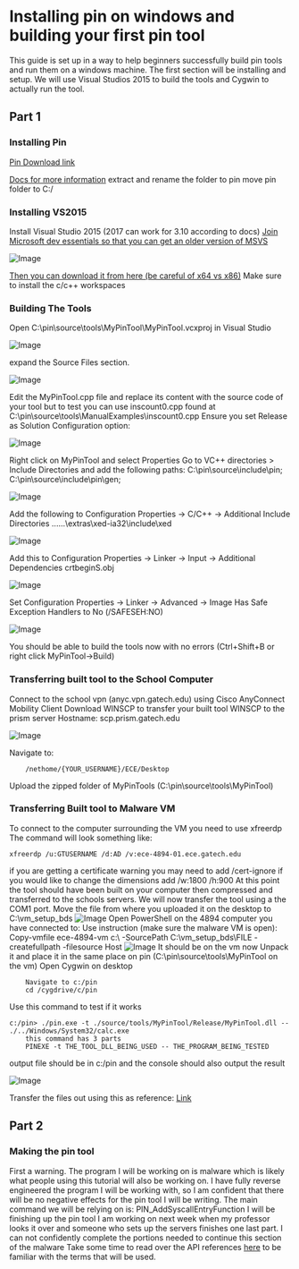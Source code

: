 # Installing pin on windows and building your first pin tool
This guide is set up in a way to help beginners successfully build pin tools and run them on a windows machine. The first section will be installing and setup. 
We will use Visual Studios 2015 to build the tools and Cygwin to actually run the tool.

## Part 1
### Installing Pin
[Pin Download link](https://software.intel.com/en-us/articles/pin-a-binary-instrumentation-tool-downloads)

[Docs for more information](https://software.intel.com/sites/landingpage/pintool/docs/97619/Pin/html/index.html)
extract and rename the folder to pin
move pin folder to C:/

### Installing VS2015
Install Visual Studio 2015 (2017 can work for 3.10 according to docs)
[Join Microsoft dev essentials so that you can get an older version of MSVS](https://my.visualstudio.com/subscriptions)

![Image](img/1.png)
 
[Then you can download it from here (be careful of x64 vs x86)](https://my.visualstudio.com/Downloads?q=Visual%20Studio%202015%20with%20Update%203)
Make sure to install the c/c++ workspaces 

### Building The Tools
Open C:\pin\source\tools\MyPinTool\MyPinTool.vcxproj in Visual Studio 

![Image](img/2.png)

expand the Source Files section.

![Image](img/3.png)

Edit the MyPinTool.cpp file and replace its content with the source code of your tool but to test you can use inscount0.cpp found at C:\pin\source\tools\ManualExamples\inscount0.cpp
Ensure you set Release as Solution Configuration option:

![Image](img/4.png)

Right click on MyPinTool and select Properties
Go to VC++ directories > Include Directories and add the following paths:
	C:\pin\source\include\pin;
	C:\pin\source\include\pin\gen;
	
![Image](img/5.png)

Add the following to Configuration Properties -> C/C++ -> Additional Include Directories
	..\..\..\extras\xed-ia32\include\xed
	
![Image](img/6.png)

Add this to Configuration Properties -> Linker -> Input -> Additional Dependencies
	crtbeginS.obj
	
![Image](img/7.png)

Set Configuration Properties -> Linker -> Advanced -> Image Has Safe Exception Handlers to
	No (/SAFESEH:NO)
	
![Image](img/8.png)

You should be able to build the tools now with no errors (Ctrl+Shift+B or right click MyPinTool->Build)

### Transferring built tool to the School Computer
Connect to the school vpn (anyc.vpn.gatech.edu) using Cisco AnyConnect Mobility Client
Download WINSCP to transfer your built tool
WINSCP to the prism server 
Hostname: scp.prism.gatech.edu

![Image](img/9.png)	 

Navigate to: 
```
	/nethome/{YOUR_USERNAME}/ECE/Desktop
```
Upload the zipped folder of MyPinTools (C:\pin\source\tools\MyPinTool)

### Transferring Built tool to Malware VM
To connect to the computer surrounding the VM you need to use xfreerdp 
The command will look something like:
```
xfreerdp /u:GTUSERNAME /d:AD /v:ece-4894-01.ece.gatech.edu 
```
if you are getting a certificate warning you may need to add /cert-ignore
if you would like to change the dimensions add /w:1800 /h:900
At this point the tool should have been built on your computer then compressed and transferred to the schools servers. We will now transfer the tool using a the COM1 port.
Move the file from where you uploaded it on the desktop to C:\vm_setup_bds
![Image](img/10.png)
Open PowerShell on the 4894 computer you have connected to:
	Use instruction (make sure the malware VM is open): 
	Copy-vmfile ece-4894-vm c:\ -SourcePath C:\vm_setup_bds\FILE -createfullpath -filesource Host
![Image](img/11.png)
It should be on the vm now
Unpack it and place it in the same place on pin (C:\pin\source\tools\MyPinTool on the vm)
Open Cygwin on desktop 
```
	Navigate to c:/pin
	cd /cygdrive/c/pin
```

Use this command to test if it works
```
c:/pin> ./pin.exe -t ./source/tools/MyPinTool/Release/MyPinTool.dll -- ./../Windows/System32/calc.exe
	this command has 3 parts
	PINEXE -t THE_TOOL_DLL_BEING_USED -- THE_PROGRAM_BEING_TESTED
```
output file should be in c:/pin and the console should also output the result

![Image](img/12.png)

Transfer the files out using this as reference:
	[Link](https://charbelnemnom.com/2016/04/how-to-copy-files-between-the-guest-and-the-host-in-hyperv-with-powershell-direct/)


## Part 2
### Making the pin tool
First a warning. The program I will be working on is malware which is likely what people using this tutorial will also be working on. I have fully reverse engineered the program I will be working with, so I am confident that there will be no negative effects for the pin tool I will be writing.
The main command we will be relying on is:
PIN_AddSyscallEntryFunction
I will be finishing up the pin tool I am working on next week when my professor looks it over and someone who sets up the servers finishes one last part. I can not confidently complete the portions needed to continue this section of the malware
Take some time to read over the API references [here](https://software.intel.com/sites/landingpage/pintool/docs/97971/Pin/html/group__API__REF.html) to be familiar with the terms that will be used.


